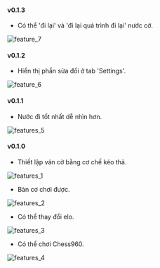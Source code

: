 #### v0.1.3

- Có thể 'đi lại' và 'đi lại quá trình đi lại' nước cờ.

![feature_7](assets/features_7.gif)

#### v0.1.2

- Hiển thị phần sửa đổi ở tab 'Settings'.

![feature_6](assets/features_6.gif)

#### v0.1.1

- Nước đi tốt nhất dễ nhìn hơn.

![features_5](assets/features_5.gif)

#### v0.1.0

- Thiết lập ván cờ bằng cơ chế kéo thả.

![features_1](assets/features_1.gif)

- Bàn cơ chơi được.

![features_2](assets/features_2.gif)

- Có thể thay đổi elo.

![features_3](assets/features_3.gif)

- Có thể chơi Chess960.

![features_4](assets/features_4.gif)
